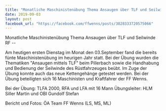 ```yaml
---
title: "Monatliche Maschinistenübung Thema Ansaugen über TLF und Seilwinde RF"
date: 2019-09-03
layout: post
facebook_url: "https://facebook.com/ffwenns/posts/3028333720575066"
---
```


Monatliche Maschinistenübung Thema Ansaugen über TLF und Seilwinde RF --

Am heutigen ersten Dienstag im Monat den 03.September fand die bereits fünte Maschinistenübung im heurigen Jahr statt. Bei der Übung wurden die Thematiken "Ansaugen mittels TLF" beim Pillerbach sowie die Handhabung und Bedienung der Seilwinde des Rüstfahrzeuges beübt. Im Zuge der Übung konnte auch das neue Kettengehänge getestet werden. Bei der Übung beteiligten sich 16 Maschinisten und Kraftfahrer der FF Wenns. 

Bei der Übung:
TLFA 2000, RFA und LFA mit 16 Mann
Übungsleiter: HLM Siller Martin und OBI Gundolf Stefan

Bericht und Fotos: ÖA Team FF Wenns
(LS, MS, ML)